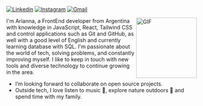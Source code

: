 [![Linkedin](https://img.shields.io/badge/-LinkedIn-blue?style=flat&logo=Linkedin&logoColor=white)](https://www.linkedin.com/in/arianna-grangetto-56b2a9290/)
[![Instagram](https://img.shields.io/badge/-Instagram-c13584?style=flat&labelColor=c13584&logo=instagram&logoColor=white)](https://www.instagram.com/arigrangetto/)
[![Gmail](https://img.shields.io/badge/-Gmail-c14438?style=flat&logo=Gmail&logoColor=white)](https://mail.google.com/mail/u/0/?tab=rm&ogbl#inbox)

<img align="right" alt="GIF" margin-left="20px" height="160px" src="https://media.giphy.com/media/du3J3cXyzhj75IOgvA/giphy.gif" />


I'm Arianna, a FrontEnd developer from Argentina with knowledge in JavaScript, React, Tailwind CSS and control applications such as Git and GitHub,
as well with a good level of English and currently learning database with SQL. I'm passionate about the world of tech, solving problems, and constantly improving myself. I like to keep in touch with new tools and diverse technology to continue growing in the area.

- I’m looking forward to collaborate on open source projects.
- Outside tech, I love listen to music 🎵, explore nature outdoors 🌴 and spend time with my family.
